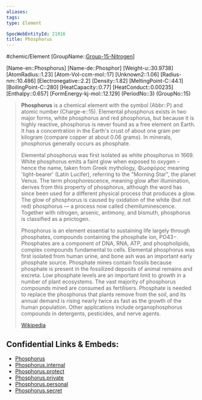 ```yaml
---
aliases: 
tags: 
type: Element

SpocWebEntityId: 21916
title: Phosphorus
---
```


#chemic/Element 
[GroupName::[Group-15-Nitrogen](chemic/Elements/Group-15-Nitrogen.md)]

[Name-en::Phosphorus]
[Name-de::Phosphor]
[Weight-u::30.9738]
[AtomRadius::1.23]
[Atom-Vol-ccm-mol::17]
[Unknown2::1.06]
[Radius-nm::10.486]
[Electronegative::2.2]
[Density::1.82]
[MeltingPoint-C::44.1]
[BoilingPoint-C::280]
[HeatCapacity::0.77]
[HeatConduct::0.00235]
[Enthalpy::0.657]
[FormEnergy-kj-mol::12.129]
(PeriodNo::3)
(GroupNo::15)


> **Phosphorus** is a chemical element with the symbol (Abbr::P) and atomic number (Charge-e::15). Elemental phosphorus exists in two major forms, white phosphorus and red phosphorus, but because it is highly reactive, phosphorus is never found as a free element on Earth. It has a concentration in the Earth's crust of about one gram per kilogram (compare copper at about 0.06 grams). In minerals, phosphorus generally occurs as phosphate.
>
> Elemental phosphorus was first isolated as white phosphorus in 1669.  White phosphorus emits a faint glow when exposed to oxygen – hence the name, taken from Greek mythology, Φωσφόρος meaning 'light-bearer' (Latin Lucifer), referring to the "Morning Star", the planet Venus. The term phosphorescence, meaning glow after illumination, derives from this property of phosphorus, although the word has since been used for a different physical process that produces a glow. The glow of phosphorus is caused by oxidation of the white (but not red) phosphorus — a process now called chemiluminescence. Together with nitrogen, arsenic, antimony, and bismuth, phosphorus is classified as a pnictogen.
>
> Phosphorus is an element essential to sustaining life largely through phosphates, compounds containing the phosphate ion, PO43−. Phosphates are a component of DNA, RNA, ATP, and phospholipids, complex compounds fundamental to cells. Elemental phosphorus was first isolated from human urine, and bone ash was an important early phosphate source. Phosphate mines contain fossils because phosphate is present in the fossilized deposits of animal remains and excreta. Low phosphate levels are an important limit to growth in a number of plant ecosystems. The vast majority of phosphorus compounds mined are consumed as fertilisers. Phosphate is needed to replace the phosphorus that plants remove from the soil, and its annual demand is rising nearly twice as fast as the growth of the human population. Other applications include organophosphorus compounds in detergents, pesticides, and nerve agents.
>
> [Wikipedia](https://en.wikipedia.org/wiki/Phosphorus)



## Confidential Links & Embeds: 
- [Phosphorus](../../../../_public/chemic/Elements/Group-15-Nitrogen/Phosphorus.md) 
- [Phosphorus.internal](../../../../_internal/chemic/Elements/Group-15-Nitrogen/Phosphorus.internal.md) 
- [Phosphorus.protect](../../../../_protect/chemic/Elements/Group-15-Nitrogen/Phosphorus.protect.md) 
- [Phosphorus.private](../../../../_private/chemic/Elements/Group-15-Nitrogen/Phosphorus.private.md) 
- [Phosphorus.personal](../../../../_personal/chemic/Elements/Group-15-Nitrogen/Phosphorus.personal.md) 
- [Phosphorus.secret](../../../../_secret/chemic/Elements/Group-15-Nitrogen/Phosphorus.secret.md) 

